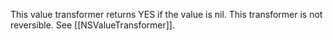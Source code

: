 This value transformer returns YES if the value is nil. This transformer is not reversible. See [[NSValueTransformer]].